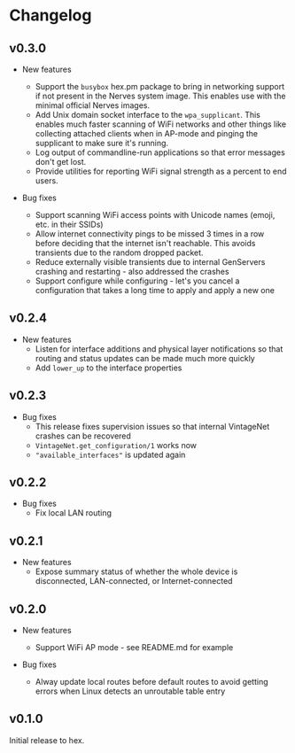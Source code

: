 # Changelog

## v0.3.0

* New features
  * Support the `busybox` hex.pm package to bring in networking support if not
    present in the Nerves system image. This enables use with the minimal
    official Nerves images.
  * Add Unix domain socket interface to the `wpa_supplicant`. This enables
    much faster scanning of WiFi networks and other things like collecting
    attached clients when in AP-mode and pinging the supplicant to make sure
    it's running.
  * Log output of commandline-run applications so that error messages don't get
    lost.
  * Provide utilities for reporting WiFi signal strength as a percent to end
    users.

* Bug fixes
  * Support scanning WiFi access points with Unicode names (emoji, etc. in their
    SSIDs)
  * Allow internet connectivity pings to be missed 3 times in a row before
    deciding that the internet isn't reachable. This avoids transients due to
    the random dropped packet.
  * Reduce externally visible transients due to internal GenServers crashing and
    restarting - also addressed the crashes
  * Support configure while configuring - let's you cancel a configuration that
    takes a long time to apply and apply a new one

## v0.2.4

* New features
  * Listen for interface additions and physical layer notifications so that
    routing and status updates can be made much more quickly
  * Add `lower_up` to the interface properties

## v0.2.3

* Bug fixes
  * This release fixes supervision issues so that internal VintageNet crashes
    can be recovered
  * `VintageNet.get_configuration/1` works now
  * `"available_interfaces"` is updated again

## v0.2.2

* Bug fixes
  * Fix local LAN routing

## v0.2.1

* New features
  * Expose summary status of whether the whole device is
    disconnected, LAN-connected, or Internet-connected

## v0.2.0

* New features
  * Support WiFi AP mode - see README.md for example

* Bug fixes
  * Alway update local routes before default routes to avoid getting errors when
    Linux detects an unroutable table entry

## v0.1.0

Initial release to hex.
